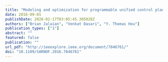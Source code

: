 ```yaml
---
title: "Modeling and optimization for programmable unified control plane in heterogeneous wireless networks"
date: 2016-09-01
publishDate: 2020-02-17T03:05:45.305028Z
authors: ["Brian Jalaian", "Venkat Dasari", "Y. Thomas Hou"]
publication_types: ["1"]
abstract: ""
featured: false
publication: ""
url_pdf: "http://ieeexplore.ieee.org/document/7846761/"
doi: "10.1109/SARNOF.2016.7846761"
---
```


